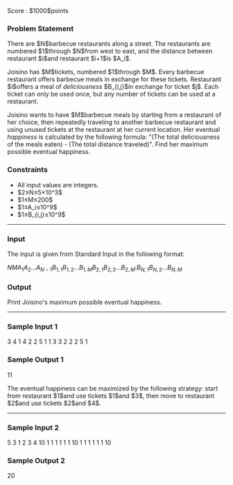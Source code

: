 
<div>

<span>

<span>

<p>
Score : $1000$points
</p>

<div>

<section>

### **Problem Statement**

<p>
There are $N$barbecue restaurants along a street.
The restaurants are numbered $1$through $N$from west to east, and the distance between restaurant $i$and restaurant $i+1$is $A_i$.
</p>

<p>
Joisino has $M$tickets, numbered $1$through $M$.
Every barbecue restaurant offers barbecue meals in exchange for these tickets.
Restaurant $i$offers a meal of 
<em>
deliciousness
</em>
$B_{i,j}$in exchange for ticket $j$.
Each ticket can only be used once, but any number of tickets can be used at a restaurant.
</p>

<p>
Joisino wants to have $M$barbecue meals by starting from a restaurant of her choice, then repeatedly traveling to another barbecue restaurant and using unused tickets at the restaurant at her current location.
Her eventual 
<em>
happiness
</em>
is calculated by the following formula: "(The total deliciousness of the meals eaten) - (The total distance traveled)".
Find her maximum possible eventual happiness.
</p>

</section>

</div>

<div>

<section>

### **Constraints**

<ul>

<li>
All input values are integers.
</li>

<li>
$2≤N≤5×10^3$
</li>

<li>
$1≤M≤200$
</li>

<li>
$1≤A_i≤10^9$
</li>

<li>
$1≤B_{i,j}≤10^9$
</li>

</ul>

</section>

</div>

---

<div>

<div>

<section>

### **Input**

<p>
The input is given from Standard Input in the following format:
</p>

<div>

$N$$M$$A_1$$A_2$$...$$A_{N-1}$$B_{1,1}$$B_{1,2}$$...$$B_{1,M}$$B_{2,1}$$B_{2,2}$$...$$B_{2,M}$$:$$B_{N,1}$$B_{N,2}$$...$$B_{N,M}$
</div>

</section>

</div>

<div>

<section>

### **Output**

<p>
Print Joisino's maximum possible eventual happiness.
</p>

</section>

</div>

</div>

---

<div>

<section>

### **Sample Input 1**

<div>

3 4
1 4
2 2 5 1
1 3 3 2
2 2 5 1

</div>

</section>

</div>

<div>

<section>

### **Sample Output 1**

<div>

11

</div>

<p>
The eventual happiness can be maximized by the following strategy: start from restaurant $1$and use tickets $1$and $3$, then move to restaurant $2$and use tickets $2$and $4$.
</p>

</section>

</div>

---

<div>

<section>

### **Sample Input 2**

<div>

5 3
1 2 3 4
10 1 1
1 1 1
1 10 1
1 1 1
1 1 10

</div>

</section>

</div>

<div>

<section>

### **Sample Output 2**

<div>

20

</div>

</section>

</div>

</span>

</span>

</div>
